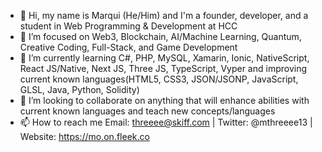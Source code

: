 - 👋 Hi, my name is Marqui (He/Him) and I'm a founder, developer, and a student in Web Programming & Development at HCC
- 👀 I’m focused on Web3, Blockchain, AI/Machine Learning, Quantum, Creative Coding, Full-Stack, and Game Development 
- 🌱 I’m currently learning C#, PHP, MySQL, Xamarin, Ionic, NativeScript, React JS/Native, Next JS, Three JS, TypeScript, Vyper and improving current known languages(HTML5, CSS3, JSON/JSONP, JavaScript, GLSL, Java, Python, Solidity)
- 💞️ I’m looking to collaborate on anything that will enhance abilities with current known languages and teach new concepts/languages 
- 📫 How to reach me Email: threeee@skiff.com | Twitter: @mthreeee13 | Website: https://mo.on.fleek.co

<!---
Marqui-13/Marqui-13 is a ✨ special ✨ repository because its `README.md` (this file) appears on your GitHub profile.
You can click the Preview link to take a look at your changes.
--->
